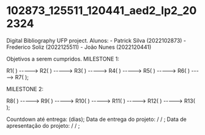 # 102873_125511_120441_aed2_lp2_202324
 Digital Bibliography UFP project.
 Alunos: - Patrick Silva (2022102873) 
         - Frederico Soliz (2022125511)
         - João Nunes (2022120441)

Objetivos a serem cumpridos.
MILESTONE 1:

R1( ) -----> R2( ) -----> R3( ) -----> R4( ) -----> R5( ) -----> R6( ) -----> R7( );

MILESTONE 2:

R8( ) -----> R9( ) -----> R10( ) -----> R11( ) -----> R12( ) -----> R13( );



Countdown até entrega: (dias);
Data de entrega do projeto:  /  / ;
Data de apresentação do projeto:  /  / ;
